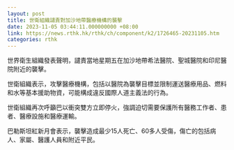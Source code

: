```yaml
---
layout: post
title: 世衛組織譴責對加沙地帶醫療機構的襲擊
date: 2023-11-05 03:44:11.000000000 +08:00
link: https://news.rthk.hk/rthk/ch/component/k2/1726465-20231105.htm
categories: rthk
---
```


世界衛生組織發表聲明，譴責當地星期五在加沙地帶希法醫院、聖城醫院和印尼醫院附近的襲擊。

世衛組織表示，攻擊醫療機構，包括以醫院為襲擊目標並限制運送醫療用品、燃料和水等基本援助物資，可能構成違反國際人道主義法的行為。

世衛組織再次呼籲巴以衝突雙方立即停火，強調迫切需要保護所有醫務工作者、患者、醫療設施和醫療運輸。

巴勒斯坦紅新月會表示，襲擊造成最少15人死亡、60多人受傷，傷亡的包括病人、家屬、醫護人員和附近平民。
